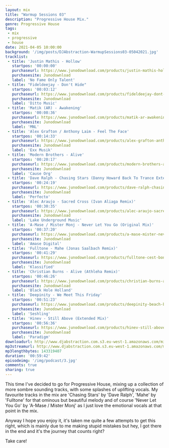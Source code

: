 ```yaml
---
layout: mix
title: "Warmup Sessions 03"
description: "Progressive House Mix."
genre: Progressive House
tags:
 - mix
 - progressive
 - house
date: 2021-04-05 10:00:00
background: '/img/posts/DJAbstraction-WarmupSessions03-05042021.jpg'
tracklist:
 - title: 'Justin Mathis - Hollow'
   startpos: '00:00:00'
   purchaseurl: https://www.junodownload.com/products/justin-mathis-hollow/4965224-02/
   purchasesite: Junodownload
   label: 'No Fame Only Talent' 
 - title: "Fideldeejay - Don't Hide"
   startpos: '00:03:12'
   purchaseurl: https://www.junodownload.com/products/fideldeejay-dont-hide/5021190-02/?track_number=2
   purchasesite: Junodownload
   label: 'Ditto Music' 
 - title: 'Matik (AR) - Awakening'
   startpos: '00:08:36'
   purchaseurl: https://www.junodownload.com/products/matik-ar-awakening/4998595-02/?track_number=1
   purchasesite: Junodownload
   label: 'MNL'   
 - title: 'Alex Grafton / Anthony Laim - Feel The Face'
   startpos: '00:14:33'
   purchaseurl: https://www.junodownload.com/products/alex-grafton-anthony-laim-feel-the-face/5032776-02/?track_number=1
   purchasesite: Junodownload
   label: 'Exx Musik'
 - title: 'Modern Brothers - Alive'
   startpos: '00:20:17'
   purchaseurl: https://www.junodownload.com/products/modern-brothers-alive/4947621-02/
   purchasesite: Junodownload
   label: 'Cause Org'   
 - title: 'Dave Ralph - Chasing Stars (Danny Howard Back To Trance Extended Remix)'
   startpos: '00:24:19'
   purchaseurl: https://www.junodownload.com/products/dave-ralph-chasing-stars/4980658-02/
   purchasesite: Junodownload
   label: 'Perfecto'
 - title: 'Alec Araujo - Sacred Cross (Ivan Aliaga Remix)'
   startpos: '00:30:35'
   purchaseurl: https://www.junodownload.com/products/alec-araujo-sacred-cross/4947558-02/?track_number=3 
   purchasesite: Junodownload
   label: 'Lake Underground Music'
 - title: 'A-Mase / Mister Monj - Never Let You Go (Original Mix)'
   startpos: '00:37:20'
   purchaseurl: https://www.junodownload.com/products/a-mase-mister-never-let-you-go/4967583-02/?track_number=1
   purchasesite: Junodownload
   label: 'Amase Digital' 
 - title: 'Fulltone - Mahe (Jonas Saalbach Remix)'
   startpos: '00:41:29'
   purchaseurl: https://www.junodownload.com/products/fulltone-cest-bon-ep/5012681-02/?track_number=4
   purchasesite: Junodownload
   label: 'Klassified'   
 - title: 'Christian Burns - Alive (Athleha Remix)'
   startpos: '00:46:26'
   purchaseurl: https://www.junodownload.com/products/christian-burns-alive/4977743-02/?track_number=1
   purchasesite: Junodownload
   label: 'Black Hole Holland'
 - title: 'Deepinity - We Meet This Friday'
   startpos: '00:51:23'
   purchaseurl: https://www.junodownload.com/products/deepinity-beach-boulevard/5010212-02/?track_number=3
   purchasesite: Junodownload
   label: 'Seshling'
 - title: 'Hinev - Still Above (Extended Mix)'
   startpos: '00:56:36'
   purchaseurl: https://www.junodownload.com/products/hinev-still-above-extended-mix/5014257-02/
   purchasesite: Junodownload
   label: 'Paradigm'
downloadurl: http://www.djabstraction.com.s3.eu-west-1.amazonaws.com/mixes/DJAbstraction-WarmupSessions03-05042021.zip
mp3streamurl: http://www.djabstraction.com.s3.eu-west-1.amazonaws.com/mp3/DJAbstraction-WarmupSessions03-05042021.mp3
mp3lengthbytes: 143319407
duration: '00:59:42'
episodeimg: '/img/podcast/3.jpg'
comments: true
sharing: true
---
```


This time I've decided to go for Progressive House, mixing up a collection of more sombre sounding tracks, with some splashes of uplifting vocals.  My favourite tracks in the mix are 'Chasing Stars' by 'Dave Ralph', 'Mahe' by 'Fulltone' for that ominous but beautiful melody and of course 'Never Let You Go' by 'A-Mase / Mister Monj' as I just love the emotional vocals at that point in the mix.

Anyway I hope you enjoy it, it's taken me quite a few attempts to get this right, which is mainly due to me making stupid mistakes but hey, I got there in the end and it's the journey that counts right?

Take care!